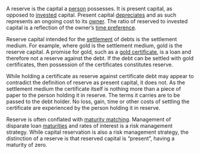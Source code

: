 A reserve is the capital a [person](Glossary#person) possesses. It is present capital, as opposed to [invested](Glossary#lend) capital. Present capital [depreciates](Depreciation-Principle) and as such represents an ongoing cost to its [owner](Glossary#owner). The ratio of reserved to invested capital is a reflection of the owner’s [time preference](Time-Preference-Fallacy).

Reserve capital intended for the [settlement](https://en.m.wikipedia.org/wiki/Settlement_(finance)) of debts is the settlement medium. For example, where gold is the settlement medium, gold is the reserve capital. A promise for gold, such as a [gold certificate](https://en.m.wikipedia.org/wiki/Gold_certificate), is a loan and therefore not a reserve against the debt. If the debt can be settled with gold certificates, then possession of the certificates constitutes reserve.

While holding a certificate as reserve against certificate debt may appear to contradict the definition of reserve as present capital, it does not. As the settlement medium the certificate itself is nothing more than a piece of paper to the person holding it in reserve. The terms it carries are to be passed to the debt holder. No loss, gain, time or other costs of settling the certificate are experienced by the person holding it in reserve.

Reserve is often conflated with [maturity matching](https://en.m.wikipedia.org/wiki/Asset–liability_mismatch). Management of disparate loan [maturities](https://en.m.wikipedia.org/wiki/Maturity_(finance)) and rates of interest is a risk management strategy. While capital reservation is also a risk management strategy, the distinction of a reserve is that reserved capital is “present”, having a maturity of zero.